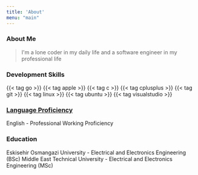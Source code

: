 ```yaml
---
title: 'About'
menu: "main"
---
```


### About Me
> I'm a lone coder in my daily life and a software engineer in my professional life

### Development Skills
{{< tag go >}}
{{< tag apple >}}
{{< tag c >}}
{{< tag cplusplus >}}
{{< tag git >}}
{{< tag linux >}}
{{< tag ubuntu >}}
{{< tag visualstudio >}}

### [Language Proficiency](https://corporatefinanceinstitute.com/resources/careers/resume/language-proficiency-levels/)
English - Professional Working Proficiency

### Education

Eskisehir Osmangazi University - Electrical and Electronics Engineering (BSc)
Middle East Technical University - Electrical and Electronics Engineering (MSc)